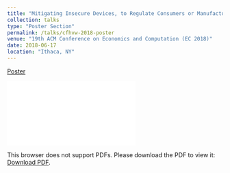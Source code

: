 ```yaml
---
title: "Mitigating Insecure Devices, to Regulate Consumers or Manufacturers?"
collection: talks
type: "Poster Section"
permalink: /talks/cfhvw-2018-poster
venue: "19th ACM Conference on Economics and Computation (EC 2018)"
date: 2018-06-17
location: "Ithaca, NY"
---
```


<a href="/files/cfhvw-2018-poster.pdf">Poster</a>

<object data="/files/cfhvw-2018-poster.pdf" type="application/pdf" width="25px" height="25px">
    <embed src="/files/cfhvw-2018-poster.pdf" type="application/pdf">
        <p>This browser does not support PDFs. Please download the PDF to view it: <a href="/files/cfhvw-2018-poster.pdf">Download PDF</a>.</p>
    </embed>
</object>
